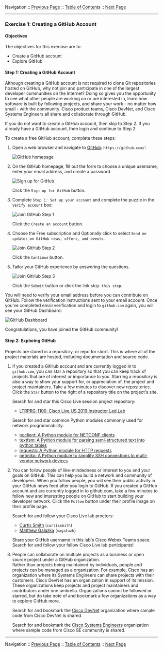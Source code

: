 Navigation :: [Previous Page](LTRPRG-1100-02a1-Git.md) :: [Table of Contents](LTRPRG-1100-00-Intro.md#table-of-contents) :: [Next Page](LTRPRG-1100-02a3-Git-Ex2.md)

---

### Exercise 1: Creating a GitHub Account

#### Objectives

The objectives for this exercise are to:

* Create a GitHub account
* Explore GitHub

#### Step 1: Creating a GitHub Account

Although creating a GitHub account is not required to clone Git repositories hosted on GitHub, why not join and 
participate in one of the largest developer communities on the Internet?  Doing so gives you the opportunity to see 
what other people are working on or are interested in, learn how software is built by following projects, and share 
your work - no matter how small - with the community.  Cisco product teams, Cisco DevNet, and Cisco Systems Engineers 
all share and collaborate through GitHub.

If you do not want to create a GitHub account, then skip to Step 2.  If you already have a GitHub account, then login
and continue to Step 2.

To create a free GitHub account, complete these steps:

1. Open a web browser and navigate to [GitHub](https://github.com/): `https://github.com/`:
    
    ![GitHub homepage](assets/GitHub-01.png)

2. On the GitHub homepage, fill out the form to choose a unique username, enter your email address, and create a 
password.
    
    ![Sign up for GitHub](assets/GitHub-02.png)
    
    Click the `Sign up for GitHub` button.

3. Complete `Step 1: Set up your account` and complete the puzzle in the `Verify account` box:
    
    ![Join GitHub Step 1](assets/GitHub-03.png)
    
    Click the `Create an account` button.

4. Choose the Free subscription and Optionally click to select `Send me updates on GitHub news, offers, and events`.
    
    ![Join GitHub Step 2](assets/GitHub-04.png)

    Click the `Continue` button.

4. Tailor your GitHub experience by answering the questions.
    
    ![Join GitHub Step 3](assets/GitHub-05.png)

    Click the `Submit` button or click the link `skip this step`.

You will need to verify your email address before you can contribute on GitHub.  Follow the verification instructions
sent to your email account.  Once you've completed email verification and login to `github.com` again, you will see 
your GitHub Dashboard:
 
![GitHub Dashboard](assets/GitHub-06.png)

Congratulations, you have joined the GitHub community!

#### Step 2: Exploring GitHub

Projects are stored in a repository, or repo for short.  This is where all of the project materials are hosted, 
including documentation and source code.

1. If you created a GitHub account and are currently logged in to `github.com`, you can star a repository so that 
you can keep track of projects that are of interest or importance to you.  Starring a repository is also a way to 
show your support for, or appreciation of, the project and project maintainers.  Take a few minutes to discover new 
repositories.  Click the `Star` button to the right of a repository title on the project's site.
    
    Search for and star this Cisco Live session project repository:
    
    * [LTRPRG-1100: Cisco Live US 2019 Instructor Led Lab](https://github.com/curtissmith/LTRPRG-1100)
    
    Search for and star common Python modules commonly used for network programmability:
    
    * [ncclient: A Python module for NETCONF clients](https://github.com/ncclient/ncclient)
    * [textfsm: A Python module for parsing semi-structured text into python tables](https://github.com/google/textfsm)
    * [requests: A Python module for HTTP requests](https://github.com/kennethreitz/requests)
    * [netmiko: A Python module to simplify SSH connections to multi-vendor network devices](https://github.com/ktbyers/netmiko)

2. You can follow people of like-mindedness or interest to you and your goals on GitHub.  This can help you 
build a network and community of developers.  When you follow people, you will see their public activity in your GitHub 
news feed after you login to GitHub.  If you created a GitHub account and are currently logged in to github.com, take
a few minutes to follow new and interesting people on GitHub to start building your developer network.  Click the 
`Follow` button under their profile image on their profile page.
    
    Search for and follow your Cisco Live lab proctors:
    
    * [Curtis Smith](https://github.com/curtissmith) (`curtissmith`)
    * [Matthew Galazka](https://github.com/magalazk) (`magalazk`)
    
    Share your GitHub username in this lab's Cisco Webex Teams space.  Search for and follow your fellow Cisco Live lab 
    participants!

3. People can collaborate on multiple projects as a business or open source project under a GitHub organization.  
Rather than projects being maintained by individuals, people and projects can be managed as a organization. For 
example, Cisco has an organization where its Systems Engineers can share projects with their customers.  Cisco DevNet
has an organization in support of its mission.  These organizations keep projects and project maintainers and 
contributors under one umbrella.  Organizations cannot be followed or starred, but do take note of and bookmark a few
organizations as a way to explore GitHub more.

    Search for and bookmark the [Cisco DevNet](https://github.com/CiscoDevNet) organization where sample code from 
    Cisco DevNet is shared.
    
    Search for and bookmark the [Cisco Systems Engineers](https://github.com/CiscoSE) organization where sample 
    code from Cisco SE community is shared.

---

Navigation :: [Previous Page](LTRPRG-1100-02a1-Git.md) :: [Table of Contents](LTRPRG-1100-00-Intro.md#table-of-contents) :: [Next Page](LTRPRG-1100-02a3-Git-Ex2.md)
